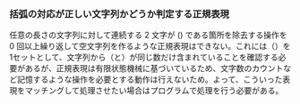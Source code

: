 ### 括弧の対応が正しい文字列かどうか判定する正規表現
任意の長さの文字列に対して連続する 2 文字が () である箇所を除去する操作を 0 回以上繰り返して空文字列を作るような正規表現はできない。これには（）を1セットとして、文字列から（と）が同じ数だけ含まれていることを確認する必要があるが、正規表現は有限状態機械に基づいているため、文字数のカウントなど記憶するような操作を必要とする動作は行えないため。よって、こういった表現をマッチングして処理させたい場合はプログラムで処理を行う必要がある。